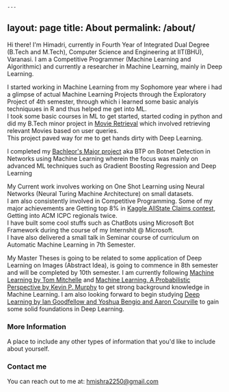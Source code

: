 	---
layout: page
title: About
permalink: /about/
---

<p>
Hi there! I'm Himadri, currently in Fourth Year of Integrated Dual Degree (B.Tech and M.Tech), Computer Science and Engineering at IIT(BHU), Varanasi. I am a Competitive Programmer (Machine Learning and Algorithmic) and currently a researcher in Machine Learning, mainly in Deep Learning. 
</p>
<p>
I started working in Machine Learning from my Sophomore year where i had a glimpse of actual Machine Learning Projects through the Exploratory Project of 4th semester, through which i learned some basic analyis techniquues in R and thus helped me get into ML. <br>
I took some basic courses in ML to get started, started coding in python and did my B.Tech minor project in <a href="https://github.com/hmishra2250/SixthSemProject">Movie Retrieval</a> which involved retrieving relevant Movies based on user queries. <br>
This project paved way for me to get hands dirty with Deep Learning.
</p>
<p>
I completed my <a href="https://github.com/hmishra2250/BTP">Bachleor's Major project</a> aka BTP on Botnet Detection in Networks using Machine Learning wherein the focus was mainly on advanced ML techniques such as Gradient Boosting Regression and Deep Learning
</p>
<p>
My Current work involves working on One Shot Learning using Neural Networks (Neural Turing Machine Architecture) on small datasets. <br>
I am also consistently involved in Competitive Programming. Some of my major achievements are Getting top 8% in <a href="https://www.kaggle.com/c/allstate-claims-severity/">Kaggle AllState Claims contest</a>, Getting into ACM ICPC regionals twice. <br>
I have built some cool stuffs such as ChatBots using Microsoft Bot Framework during the course of my Internshit @ Microsoft. <br>
I have also delivered a small talk in Seminar course of curriculum on Automatic Machine Learning in 7th Semester.
</p>
<p>
My Master Theses is going to be related to some application of Deep Learning on Images (Abstract Idea), is going to commence in 8th semester and will be completed by 10th semester. I am currently following <a href="http://www.cs.cmu.edu/afs/cs.cmu.edu/user/mitchell/ftp/mlbook.html">Machine Learning by Tom Mitchelle</a> and <a href=https://mitpress.mit.edu/books/machine-learning-0">Machine Learning, A Probabilistic Perspective by Kevin P. Murphy</a> to get strong background knowledge in Machine Learning. I am also looking forward to begin studying <a href="http://www.deeplearningbook.org/">Deep Learning  by Ian Goodfellow and Yoshua Bengio and Aaron Courville</a> to gain some solid foundations in Deep Learning.
</p>

### More Information

A place to include any other types of information that you'd like to include about yourself.

### Contact me

You can reach out to me at: [hmishra2250@gmail.com](mailto:hmishra2250@gmail.com)
